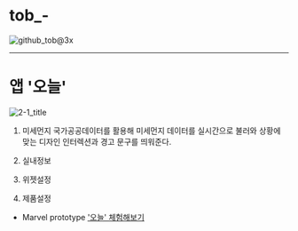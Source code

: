 # tob_-

![github_tob@3x](https://user-images.githubusercontent.com/42813286/59561232-c5b4e800-9058-11e9-8977-f2f85cf1071e.png)

-------------------------------------
# 앱 '오늘'

![2-1_title](https://user-images.githubusercontent.com/42813286/59560988-3eb24080-9055-11e9-9481-c931f27a93a6.png)

1. 미세먼지
  국가공공데이터를 활용해 미세먼지 데이터를 실시간으로 불러와 상황에 맞는 디자인 인터렉션과 경고 문구를 띄워준다.
2. 실내정보
  
3. 위젯설정
4. 제품설정

* Marvel prototype
['오늘' 체험해보기](https://marvelapp.com/5hh4jj6 'marvelapp')


